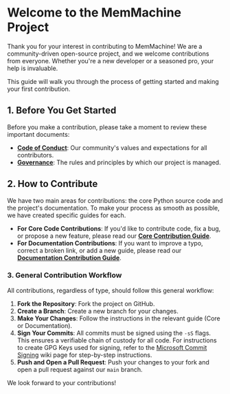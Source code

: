 
# Welcome to the MemMachine Project

Thank you for your interest in contributing to MemMachine! We are a
community-driven open-source project, and we welcome contributions from
everyone. Whether you're a new developer or a seasoned pro, your help is
invaluable.

This guide will walk you through the process of getting started and making your
first contribution.

## 1. Before You Get Started

Before you make a contribution, please take a moment to review these important
documents:

- [**Code of Conduct**](CODE_OF_CONDUCT.md): Our community's values and
  expectations for all contributors.
- [**Governance**](GOVERNANCE.md): The rules and principles by which our project
  is managed.

## 2. How to Contribute

We have two main areas for contributions: the core Python source code and the
project's documentation. To make your process as smooth as possible, we have
created specific guides for each.

- **For Core Code Contributions**: If you'd like to contribute code, fix a bug,
  or propose a new feature, please read our
  [**Core Contribution Guide**](CONTRIBUTING-CORE.md).
- **For Documentation Contributions**: If you want to improve a typo, correct a
  broken link, or add a new guide, please read our
  [**Documentation Contribution Guide**](CONTRIBUTING-DOCS.md).

### 3. General Contribution Workflow

All contributions, regardless of type, should follow this general workflow:

1. **Fork the Repository**: Fork the project on GitHub.
2. **Create a Branch**: Create a new branch for your changes.
3. **Make Your Changes**: Follow the instructions in the relevant guide (Core or
   Documentation).
4. **Sign Your Commits**: All commits must be signed using the `-sS` flags. This
   ensures a verifiable chain of custody for all code. For instructions to
   create GPG Keys used for signing, refer to the
   [Microsoft Commit Signing](https://github.com/microsoft/vscode/wiki/Commit-Signing)
   wiki page for step-by-step instructions.
5. **Push and Open a Pull Request**: Push your changes to your fork and open a
   pull request against our `main` branch.

We look forward to your contributions!
